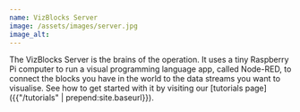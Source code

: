 ```yaml
---
name: VizBlocks Server
image: /assets/images/server.jpg
image_alt:
---
```

The VizBlocks Server is the brains of the operation. It uses a tiny Raspberry Pi computer to run a visual programming language app, called Node-RED, to connect the blocks you have in the world to the data streams you want to visualise. See how to get started with it by visiting our [tutorials page]({{"/tutorials" | prepend:site.baseurl}}).
